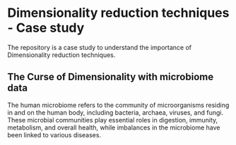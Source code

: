 # Dimensionality reduction techniques - Case study
The repository is a case study to understand the importance of Dimensionality reduction techniques. 

## The Curse of Dimensionality with microbiome data
The human microbiome refers to the community of microorganisms residing in and on the human body, including bacteria, archaea, viruses, and fungi. These microbial communities play essential roles in digestion, immunity, metabolism, and overall health, while imbalances in the microbiome have been linked to various diseases.
